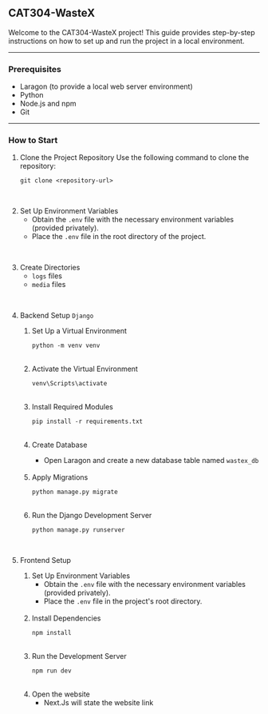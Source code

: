 ## CAT304-WasteX
Welcome to the CAT304-WasteX project! This guide provides step-by-step instructions on how to set up and run the project in a local environment.

---

### Prerequisites
- Laragon (to provide a local web server environment)
- Python
- Node.js and npm
- Git

---
  
### How to Start
1. Clone the Project Repository
Use the following command to clone the repository:
   ```
   git clone <repository-url>
   ```

<br>

2. Set Up Environment Variables
   - Obtain the `.env` file with the necessary environment variables (provided privately).
   - Place the `.env` file in the root directory of the project.

<br>

3. Create Directories
   * `logs` files
   * `media` files
  
  <br>

4. Backend Setup `Django`
   <ol>
   <li> Set Up a Virtual Environment</li>
    
   ```
   python -m venv venv
   ```
   
   <br>
   
   <li> Activate the Virtual Environment</li>
   
   ```
   venv\Scripts\activate
   ```
   
   <br>

   <li> Install Required Modules</li>
   
   ```
   pip install -r requirements.txt
   ```
   
   <br>
  
   <li> Create Database</li>
   
   - Open Laragon and create a new database table named `wastex_db`

   <br>
   
   <li> Apply Migrations</li>
   
   ```
   python manage.py migrate
   ```

   <br>
   
   <li> Run the Django Development Server</li>
   
   ```
   python manage.py runserver
   ```

   <br>
   </ol>

5. Frontend Setup
   1. Set Up Environment Variables
      - Obtain the `.env` file with the necessary environment variables (provided privately).
      - Place the `.env` file in the project's root directory.
  
   <br>
 
    
   2. Install Dependencies
      ```
      npm install
      ```

   <br>
  
   3. Run the Development Server
      ```
      npm run dev
      ```

   <br>
  
   4. Open the website
      - Next.Js will state the website link

